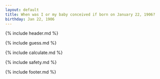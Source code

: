 ```yaml
---
layout: default
title: When was I or my baby conceived if born on January 22, 1906?
birthday: Jan 22, 1906
---
```


{% include header.md %}

{% include guess.md %}

{% include calculate.md %}

{% include safety.md %}

{% include footer.md %}



